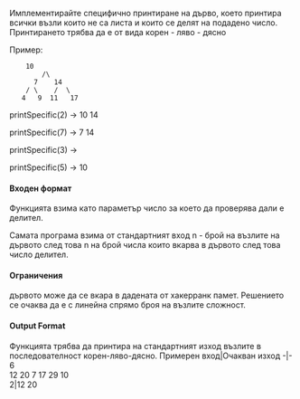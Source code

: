 Имплементирайте специфично принтиране на дърво, което принтира всички възли които не са листа и които се делят на подадено число. Принтирането трябва да е от вида корен - ляво - дясно

Пример:
```
	10
        /\        
      7    14  
    / \    /  \  
   4   9  11   17
```
printSpecific(2) -> 10 14

printSpecific(7) -> 7 14

printSpecific(3) ->

printSpecific(5) -> 10

#### Входен формат

Функцията взима като параметър число за което да проверява дали е делител.

Самата програма взима от стандартният вход n - брой на възлите на дървото след това n на брой числа които вкарва в дървото след това число делител.

#### Ограничения

дървото може да се вкара в дадената от хакерранк памет. Решението се очаква да е с линейна спрямо броя на възлите сложност.

#### Output Format

Функцията трябва да принтира на стандартният изход възлите в последователност корен-ляво-дясно.
Примерен вход|Очакван изход
-|-
6<br>12 20 7 17 29 10<br>2|12 20 

